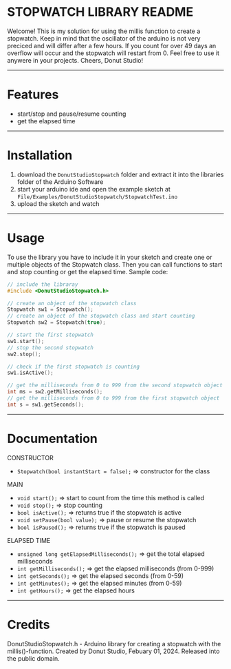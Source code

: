 # STOPWATCH LIBRARY README
Welcome!
This is my solution for using the millis function to create a stopwatch.
Keep in mind that the oscillator of the arduino is not very preciced and will differ after a few hours.
If you count for over 49 days an overflow will occur and the stopwatch will restart from 0.
Feel free to use it anywere in your projects.
Cheers, Donut Studio!


***
# Features
- start/stop and pause/resume counting
- get the elapsed time


***
# Installation
1. download the `DonutStudioStopwatch` folder and extract it into the libraries folder of the Arduino Software
2. start your arduino ide and open the example sketch at `File/Examples/DonutStudioStopwatch/StopwatchTest.ino`
3. upload the sketch and watch


***
# Usage
To use the library you have to include it in your sketch and create one or multiple objects of the Stopwatch class. 
Then you can call functions to start and stop counting or get the elapsed time.
Sample code:
```cpp
// include the libraray
#include <DonutStudioStopwatch.h>

// create an object of the stopwatch class
Stopwatch sw1 = Stopwatch(); 
// create an object of the stopwatch class and start counting
Stopwatch sw2 = Stopwatch(true); 

// start the first stopwatch
sw1.start();
// stop the second stopwatch
sw2.stop();

// check if the first stopwatch is counting
sw1.isActive();

// get the milliseconds from 0 to 999 from the second stopwatch object
int ms = sw2.getMilliseconds();
// get the milliseconds from 0 to 999 from the first stopwatch object
int s = sw1.getSeconds();
```


***
# Documentation
CONSTRUCTOR
- `Stopwatch(bool instantStart = false);` => constructor for the class 

MAIN
- `void start();` => start to count from the time this method is called
- `void stop();` => stop counting
- `bool isActive();` => returns true if the stopwatch is active
- `void setPause(bool value);` => pause or resume the stopwatch
- `bool isPaused();` => returns true if the stopwatch is paused

ELAPSED TIME
- `unsigned long getElapsedMilliseconds();` => get the total elapsed milliseconds
- `int getMilliseconds();` => get the elapsed milliseconds (from 0-999)
- `int getSeconds();` => get the elapsed seconds (from 0-59)
- `int getMinutes();` => get the elapsed minutes (from 0-59)
- `int getHours();` => get the elapsed hours


***
# Credits
DonutStudioStopwatch.h - Arduino library for creating a stopwatch with the millis()-function.
Created by Donut Studio, Febuary 01, 2024.
Released into the public domain.